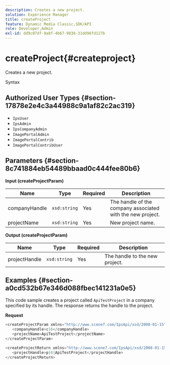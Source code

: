 ```yaml
---
description: Creates a new project.
solution: Experience Manager
title: createProject
feature: Dynamic Media Classic,SDK/API
role: Developer,Admin
exl-id: dd9c07df-9a8f-4b67-9838-31dd96fd127b
---
```

# createProject{#createproject}

Creates a new project.

 Syntax 

## Authorized User Types {#section-17878e2e4c3a44988c9a1af82c2ac319}

* `IpsUser` 
* `IpsAdmin` 
* `IpsCompanyAdmin` 
* `ImagePortalAdmin` 
* `ImagePortalContrib` 
* `ImagePortalContribUser`

## Parameters {#section-8c741884eb54489bbaad0c444fee80b6}

**Input (createProjectParam)** 

|  Name  | Type  | Required  | Description  |
|---|---|---|---|
|  companyHandle  | `xsd:string`  | Yes  | The handle of the company associated with the new project.  |
|  projectName  | `xsd:string`  | Yes  | New project name.  |

**Output (createProjectParam)** 

|  Name  | Type  | Required  | Description  |
|---|---|---|---|
|  projectHandle  | `xsd:string`  | Yes  | The handle to the new project.  |

## Examples {#section-a0cd532b67e346d088fbec141231a0e5}

This code sample creates a project called `ApiTestProject` in a company specified by its handle. The response returns the handle to the project.

**Request** 

```java
<createProjectParam xmlns="http://www.scene7.com/IpsApi/xsd/2008-01-15">
   <companyHandle>c|6</companyHandle>
   <projectName>ApiTestProject</projectName>
</createProjectParam>

```

```java
<createProjectReturn xmlns="http://www.scene7.com/IpsApi/xsd/2008-01-15">
   <projectHandle>p|6|ApiTestProject</projectHandle>
</createProjectReturn>
```

